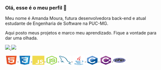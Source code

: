 ### Olá, esse é o meu perfil 👋

<p>Meu nome é Amanda Moura, futura desenvolvedora back-end e atual estudante de Engenharia de Software na PUC-MG.</p>
<p>Aqui posto meus projetos e marco meu aprendizado. Fique a vontade para dar uma olhada.</p>

<div>
  <a href="https://github.com/amandams09">
  <img height="180em" src="https://github-readme-stats.vercel.app/api?username=AmandaMS09&show_icons=true&theme=dracula&count_private=true&include_all_commits=true" />
  <img height="180em" src="https://github-readme-stats.vercel.app/api/top-langs/?username=AmandaMS09&layout=compact&langs_count=7&theme=dracula" />
</div>

<div style="display: inline_block"><br>
  <img align="center" alt="AmandaHTML" height="30" width="40" src="https://raw.githubusercontent.com/devicons/devicon/master/icons/html5/html5-original.svg">
  <img align="center" alt="AmandaCSS" height="30" width="40" src="https://raw.githubusercontent.com/devicons/devicon/master/icons/css3/css3-original.svg">
  <img align="center" alt="AmandaJS" height="30" width="40" src="https://raw.githubusercontent.com/devicons/devicon/master/icons/javascript/javascript-plain.svg">
  <img align="center" alt="AmandaNodeJS" height="30" width="40" src="https://raw.githubusercontent.com/devicons/devicon/master/icons/nodejs/nodejs-original.svg">
  <img align="center" alt="AmandaMySQL" height="30" width="40" src="https://raw.githubusercontent.com/devicons/devicon/master/icons/mysql/mysql-original.svg">
  <img align="center" alt="AmandaJava" height="30" width="40" src="https://raw.githubusercontent.com/devicons/devicon/master/icons/java/java-original.svg">
  <img align="center" alt="AmandaC" height="30" width="40" src="https://raw.githubusercontent.com/devicons/devicon/master/icons/c/c-original.svg">
  <img align="center" alt="AmandaCSharp" height="30" width="40" src="https://raw.githubusercontent.com/devicons/devicon/master/icons/csharp/csharp-original.svg">
  <img align="center" alt="AmandaPHP" height="30" width="40" src="https://raw.githubusercontent.com/devicons/devicon/master/icons/php/php-original.svg">
</div>
